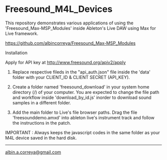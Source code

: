 # Freesound_M4L_Devices

This repository demonstrates various applications of using the 'Freesound_Max-MSP_Modules' inside Ableton's Live DAW using Max for Live framework.

https://github.com/albincorreya/Freesound_Max-MSP_Modules



Installation

Apply for API key at http://www.freesound.org/apiv2/apply

1. Replace respective fileds in the "api_auth.json" file inside the 'data' folder with your CLIENT_ID & CLIENT SECRET (API_KEY).

2. Create a folder named 'freesound_download' in your system home directory (/) of your computer. You are expected to change the  file path and workflow inside 'download_by_id.js' inorder to download sound samples in a different folder.

3. Add the main folder to Live's file browser paths. Drag the file 'freesounddemo.amxd' into ableton live's instrument track and follow the instructions in the patch.

IMPORTANT : Always keeps the javascript codes in the same folder as your M4L device saved in the hard disk.




______________________________________
albin.a.correya@gmail.com
